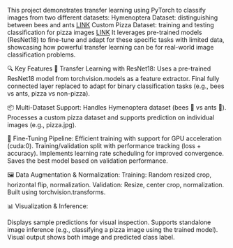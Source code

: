 This project demonstrates transfer learning using PyTorch to classify images from two different datasets:
Hymenoptera Dataset: distinguishing between bees and ants [LINK](https://www.kaggle.com/datasets/thedatasith/hymenoptera)
Custom Pizza Dataset: training and testing classification for pizza images [LINK](https://www.kaggle.com/datasets/projectshs/pizza-classification-data)
It leverages pre-trained models (ResNet18) to fine-tune and adapt for these specific tasks with limited data, showcasing how powerful transfer learning can be for real-world image classification problems.

🔍 Key Features
🔄 Transfer Learning with ResNet18:
Uses a pre-trained ResNet18 model from torchvision.models as a feature extractor.
Final fully connected layer replaced to adapt for binary classification tasks (e.g., bees vs ants, pizza vs non-pizza).

📦 Multi-Dataset Support:
Handles Hymenoptera dataset (bees 🐝 vs ants 🐜).
Processes a custom pizza dataset and supports prediction on individual images (e.g., pizza.jpg).

🧠 Fine-Tuning Pipeline:
Efficient training with support for GPU acceleration (cuda:0).
Training/validation split with performance tracking (loss + accuracy).
Implements learning rate scheduling for improved convergence.
Saves the best model based on validation performance.

🖼️ Data Augmentation & Normalization:
Training: Random resized crop, horizontal flip, normalization.
Validation: Resize, center crop, normalization.
Built using torchvision.transforms.

📊 Visualization & Inference:

Displays sample predictions for visual inspection.
Supports standalone image inference (e.g., classifying a pizza image using the trained model).
Visual output shows both image and predicted class label.
